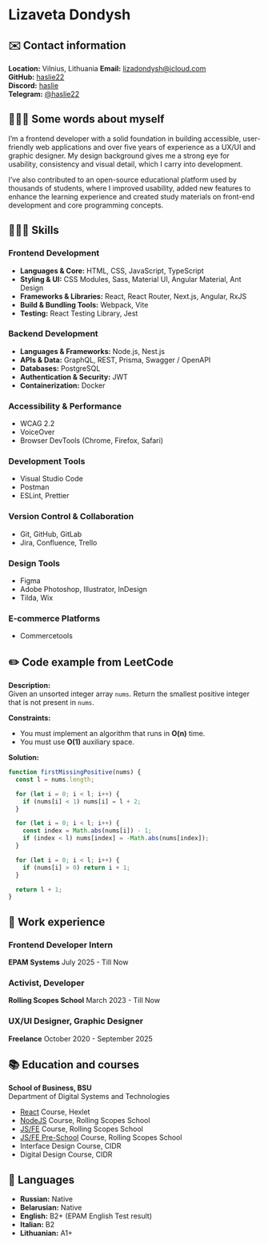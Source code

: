 # Lizaveta Dondysh

## ✉️ Contact information

**Location:** Vilnius, Lithuania
**Email:** [lizadondysh@icloud.com](mailto:lizadondysh@icloud.com)  
**GitHub:** [haslie22](https://github.com/haslie22)  
**Discord:** [haslie](https://discord.com/users/911775166642679858)  
**Telegram:** [@haslie22](https://t.me/haslie22)

## 🙋🏼‍♀️ Some words about myself

I’m a frontend developer with a solid foundation in building accessible, user-friendly web applications and over five years of experience as a UX/UI and graphic designer. My design background gives me a strong eye for usability, consistency and visual detail, which I carry into development.

I’ve also contributed to an open-source educational platform used by thousands of students, where I improved usability, added new features to enhance the learning experience and created study materials on front-end development and core programming concepts.

## 👩🏼‍💻 Skills

### Frontend Development

- **Languages & Core:** HTML, CSS, JavaScript, TypeScript
- **Styling & UI:** CSS Modules, Sass, Material UI, Angular Material, Ant Design
- **Frameworks & Libraries:** React, React Router, Next.js, Angular, RxJS
- **Build & Bundling Tools:** Webpack, Vite
- **Testing:** React Testing Library, Jest

### Backend Development

- **Languages & Frameworks:** Node.js, Nest.js
- **APIs & Data:** GraphQL, REST, Prisma, Swagger / OpenAPI
- **Databases:** PostgreSQL
- **Authentication & Security:** JWT
- **Containerization:** Docker

### Accessibility & Performance

- WCAG 2.2
- VoiceOver
- Browser DevTools (Chrome, Firefox, Safari)

### Development Tools

- Visual Studio Code
- Postman
- ESLint, Prettier

### Version Control & Collaboration

- Git, GitHub, GitLab
- Jira, Confluence, Trello

### Design Tools

- Figma
- Adobe Photoshop, Illustrator, InDesign
- Tilda, Wix

### E-commerce Platforms

- Commercetools

## ✏️ Code example from LeetCode

**Description:**  
Given an unsorted integer array `nums`. Return the smallest positive integer that is not present in `nums`.

**Constraints:**

- You must implement an algorithm that runs in **O(n)** time.
- You must use **O(1)** auxiliary space.

**Solution:**

```js
function firstMissingPositive(nums) {
  const l = nums.length;

  for (let i = 0; i < l; i++) {
    if (nums[i] < 1) nums[i] = l + 2;
  }

  for (let i = 0; i < l; i++) {
    const index = Math.abs(nums[i]) - 1;
    if (index < l) nums[index] = -Math.abs(nums[index]);
  }

  for (let i = 0; i < l; i++) {
    if (nums[i] > 0) return i + 1;
  }

  return l + 1;
}
```

## 💼 Work experience

### Frontend Developer Intern

**EPAM Systems**
July 2025 - Till Now

### Activist, Developer

**Rolling Scopes School**
March 2023 - Till Now

### UX/UI Designer, Graphic Designer

**Freelance**
October 2020 - September 2025

## 📚 Education and courses

**School of Business, BSU**  
Department of Digital Systems and Technologies

- [React](https://hexlet.io/programs/js-react-development) Course, Hexlet
- [NodeJS](https://app.rs.school/certificate/4mbfvszb) Course, Rolling Scopes School
- [JS/FE](https://app.rs.school/certificate/lau5254j) Course, Rolling Scopes School
- [JS/FE Pre-School](https://app.rs.school/certificate/lbck59ki) Course, Rolling Scopes School
- Interface Design Course, CIDR
- Digital Design Course, CIDR

## 📢 Languages

- **Russian:** Native
- **Belarusian:** Native
- **English:** B2+ (EPAM English Test result)
- **Italian:** B2
- **Lithuanian:** A1+

